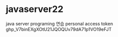 # javaserver22
java server programing 연습
personal access token
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
